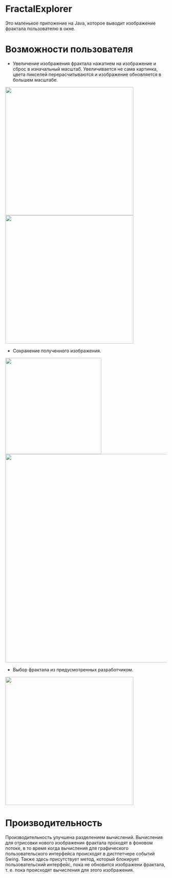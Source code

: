 # FractalExplorer
Это маленькое приложение на Java, которое выводит изображение фрактала пользователю в окне.

# Возможности пользователя
- Увеличение изображения фрактала нажатием на изображение и сброс в изначальный масштаб.
Увеличивается не сама картинка, цвета пикселей перерасчитываются и изображение обновляется в большем масштабе.
 
<img src="https://user-images.githubusercontent.com/22643606/128031864-c18b6664-fe47-4f6f-bd3b-b93cfa0fb140.png" width="400" /> <img src="https://user-images.githubusercontent.com/22643606/128031933-8c39077e-617e-4057-a343-1c832d166436.png" width="400" />

- Сохранение полученного изображения.

<img src="https://user-images.githubusercontent.com/22643606/128032397-8f40395d-a42c-4768-9388-efe329dba9de.png" width="300" /> <img src="https://user-images.githubusercontent.com/22643606/128032628-43d69d17-8b4a-4676-be5e-aae655f35a23.png" width="650" />

- Выбор фрактала из предусмотренных разработчиком.

<img src="https://user-images.githubusercontent.com/22643606/128034343-e51d8bd8-96cb-441f-b328-5368b98747b0.png" width="400" />

# Производительность
Производительность улучшена разделением вычислений. Вычисления для отрисовки нового изображения фрактала проходят в фоновом потоке, в то время когда вычисления для графического пользовательского интерфейса происходят в дистпетчере событий Swing. Также здесь присутствует метод, который блокирует пользовательский интерфейс, пока не обновится изображени фрактала, т. е. пока происходят вычисления для этого изображения.
